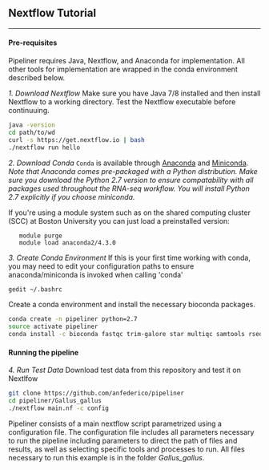 ## Nextflow Tutorial
---
#### Pre-requisites
Pipeliner requires Java, Nextflow, and Anaconda for implementation. All other tools for implementation are wrapped in the conda environment described below. 

*1. Download Nextflow*
Make sure you have Java 7/8 installed and then install Nextflow to a working directory. Test the Nextflow executable before continuuing.
```bash
java -version
cd path/to/wd
curl -s https://get.nextflow.io | bash
./nextflow run hello
```

*2. Download Conda*
`Conda` is available through [Anaconda](https://www.continuum.io/downloads) and [Miniconda](https://conda.io/miniconda.html). 
*Note that Anaconda comes pre-packaged with a Python distribution. Make sure you download the Python 2.7 version to ensure compatability with all packages used throughout the RNA-seq workflow. You will install Python 2.7 explicitly if you choose miniconda.*

If you're using a module system such as on the shared computing cluster (SCC) at Boston University you can just load a preinstalled version:
```
   module purge
   module load anaconda2/4.3.0
```

*3. Create Conda Environment*
If this is your first time working with conda, you may need to edit your configuration paths to ensure anaconda/miniconda is invoked when calling 'conda'
```bash
gedit ~/.bashrc
```
Create a conda environment and install the necessary bioconda packages. 
```bash
conda create -n pipeliner python=2.7
source activate pipeliner
conda install -c bioconda fastqc trim-galore star multiqc samtools rseqc stringtie
 ```
 
#### Running the pipeline
*4. Run Test Data*
Download test data from this repository and test it on Nextlfow
```bash
git clone https://github.com/anfederico/pipeliner
cd pipeliner/Gallus_gallus
./nextflow main.nf -c config
```

Pipeliner consists of a main nextflow script parametrized using a configuration file. The configuration file includes all parameters necessary to run the pipeline including  parameters to direct the path of files and results, as well as selecting specific tools and processes to run. All files necessary to run this example is in the folder *Gallus_gallus*.
